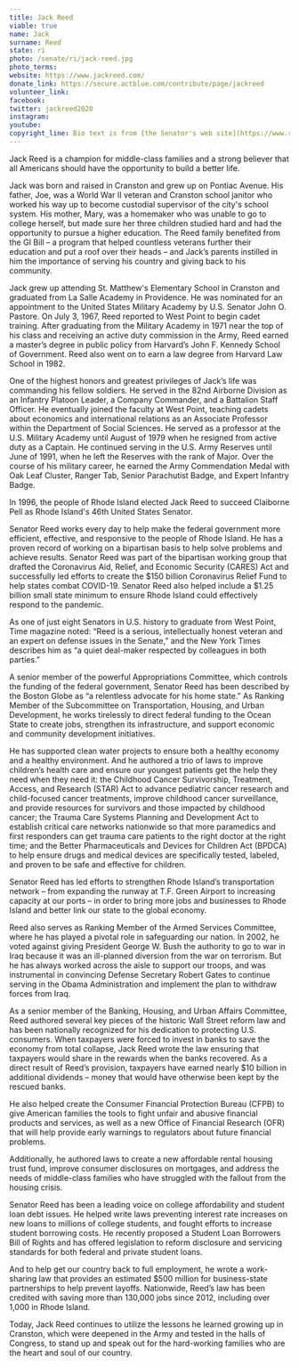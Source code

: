 ```yaml
---
title: Jack Reed
viable: true
name: Jack
surname: Reed
state: ri
photo: /senate/ri/jack-reed.jpg
photo_terms: 
website: https://www.jackreed.com/
donate_link: https://secure.actblue.com/contribute/page/jackreed
volunteer_link: 
facebook: 
twitter: jackreed2020
instagram: 
youtube: 
copyright_line: Bio text is from [the Senator's web site](https://www.reed.senate.gov/about/jacks-story).
---
```

Jack Reed is a champion for middle-class families and a strong believer that all Americans should have the opportunity to build a better life.

Jack was born and raised in Cranston and grew up on Pontiac Avenue.  His father, Joe, was a World War II veteran and Cranston school janitor who worked his way up to become custodial supervisor of the city's school system.  His mother, Mary, was a homemaker who was unable to go to college herself, but made sure her three children studied hard and had the opportunity to pursue a higher education.  The Reed family benefited from the GI Bill – a program that helped countless veterans further their education and put a roof over their heads – and Jack’s parents instilled in him the importance of serving his country and giving back to his community.

Jack grew up attending St. Matthew's Elementary School in Cranston and graduated from La Salle Academy in Providence.  He was nominated for an appointment to the United States Military Academy by U.S. Senator John O. Pastore.  On July 3, 1967, Reed reported to West Point to begin cadet training.  After graduating from the Military Academy in 1971 near the top of his class and receiving an active duty commission in the Army, Reed earned a master’s degree in public policy from Harvard’s John F. Kennedy School of Government.  Reed also went on to earn a law degree from Harvard Law School in 1982.

One of the highest honors and greatest privileges of Jack’s life was commanding his fellow soldiers.  He served in the 82nd Airborne Division as an Infantry Platoon Leader, a Company Commander, and a Battalion Staff Officer.  He eventually joined the faculty at West Point, teaching cadets about economics and international relations as an Associate Professor within the Department of Social Sciences.  He served as a professor at the U.S. Military Academy until August of 1979 when he resigned from active duty as a Captain.  He continued serving in the U.S. Army Reserves until June of 1991, when he left the Reserves with the rank of Major.  Over the course of his military career, he earned the Army Commendation Medal with Oak Leaf Cluster, Ranger Tab, Senior Parachutist Badge, and Expert Infantry Badge.

In 1996, the people of Rhode Island elected Jack Reed to succeed Claiborne Pell as Rhode Island's 46th United States Senator.

Senator Reed works every day to help make the federal government more efficient, effective, and responsive to the people of Rhode Island.  He has a proven record of working on a bipartisan basis to help solve problems and achieve results.  Senator Reed was part of the bipartisan working group that drafted the Coronavirus Aid, Relief, and Economic Security (CARES) Act and successfully led efforts to create the $150 billion Coronavirus Relief Fund to help states combat COVID-19.  Senator Reed also helped include a $1.25 billion small state minimum to ensure Rhode Island could effectively respond to the pandemic.

As one of just eight Senators in U.S. history to graduate from West Point, Time magazine noted: “Reed is a serious, intellectually honest veteran and an expert on defense issues in the Senate,” and the New York Times describes him as “a quiet deal-maker respected by colleagues in both parties.”

A senior member of the powerful Appropriations Committee, which controls the funding of the federal government, Senator Reed has been described by the Boston Globe as “a relentless advocate for his home state.”  As Ranking Member of the Subcommittee on Transportation, Housing, and Urban Development, he works tirelessly to direct federal funding to the Ocean State to create jobs, strengthen its infrastructure, and support economic and community development initiatives.

He has supported clean water projects to ensure both a healthy economy and a healthy environment.  And he authored a trio of laws to improve children’s health care and ensure our youngest patients get the help they need when they need it: the Childhood Cancer Survivorship, Treatment, Access, and Research (STAR) Act to advance pediatric cancer research and child-focused cancer treatments, improve childhood cancer surveillance, and provide resources for survivors and those impacted by childhood cancer; the Trauma Care Systems Planning and Development Act to establish critical care networks nationwide so that more paramedics and first responders can get trauma care patients to the right doctor at the right time; and the Better Pharmaceuticals and Devices for Children Act (BPDCA) to help ensure drugs and medical devices are specifically tested, labeled, and proven to be safe and effective for children.

Senator Reed has led efforts to strengthen Rhode Island’s transportation network – from expanding the runway at T.F. Green Airport to increasing capacity at our ports – in order to bring more jobs and businesses to Rhode Island and better link our state to the global economy.

Reed also serves as Ranking Member of the Armed Services Committee, where he has played a pivotal role in safeguarding our nation.  In 2002, he voted against giving President George W. Bush the authority to go to war in Iraq because it was an ill-planned diversion from the war on terrorism.  But he has always worked across the aisle to support our troops, and was instrumental in convincing Defense Secretary Robert Gates to continue serving in the Obama Administration and implement the plan to withdraw forces from Iraq.

As a senior member of the Banking, Housing, and Urban Affairs Committee, Reed authored several key pieces of the historic Wall Street reform law and has been nationally recognized for his dedication to protecting U.S. consumers.  When taxpayers were forced to invest in banks to save the economy from total collapse, Jack Reed wrote the law ensuring that taxpayers would share in the rewards when the banks recovered.  As a direct result of Reed’s provision, taxpayers have earned nearly $10 billion in additional dividends – money that would have otherwise been kept by the rescued banks.

He also helped create the Consumer Financial Protection Bureau (CFPB) to give American families the tools to fight unfair and abusive financial products and services, as well as a new Office of Financial Research (OFR) that will help provide early warnings to regulators about future financial problems.

Additionally, he authored laws to create a new affordable rental housing trust fund, improve consumer disclosures on mortgages, and address the needs of middle-class families who have struggled with the fallout from the housing crisis.

Senator Reed has been a leading voice on college affordability and student loan debt issues.  He helped write laws preventing interest rate increases on new loans to millions of college students, and fought efforts to increase student borrowing costs.  He recently proposed a Student Loan Borrowers Bill of Rights and has offered legislation to reform disclosure and servicing standards for both federal and private student loans.

And to help get our country back to full employment, he wrote a work-sharing law that provides an estimated $500 million for business-state partnerships to help prevent layoffs.  Nationwide, Reed’s law has been credited with saving more than 130,000 jobs since 2012, including over 1,000 in Rhode Island.

Today, Jack Reed continues to utilize the lessons he learned growing up in Cranston, which were deepened in the Army and tested in the halls of Congress, to stand up and speak out for the hard-working families who are the heart and soul of our country.
